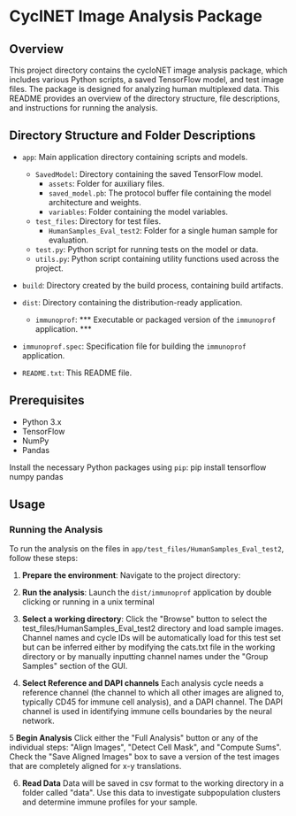 # CyclNET Image Analysis Package

## Overview

This project directory contains the cycloNET image analysis package, which includes various Python scripts, a saved TensorFlow model, and test image files. The package is designed for analyzing human multiplexed data. This README provides an overview of the directory structure, file descriptions, and instructions for running the analysis.

## Directory Structure and Folder Descriptions

- `app`: Main application directory containing scripts and models.
  - `SavedModel`: Directory containing the saved TensorFlow model.
    - `assets`: Folder for auxiliary files.
    - `saved_model.pb`: The protocol buffer file containing the model architecture and weights.
    - `variables`: Folder containing the model variables.
  - `test_files`: Directory for test files.
    - `HumanSamples_Eval_test2`: Folder for a single human sample for evaluation.
  - `test.py`: Python script for running tests on the model or data.
  - `utils.py`: Python script containing utility functions used across the project.

- `build`: Directory created by the build process, containing build artifacts.
- `dist`: Directory containing the distribution-ready application.
  - `immunoprof`: *** Executable or packaged version of the `immunoprof` application. ***
- `immunoprof.spec`: Specification file for building the `immunoprof` application.
- `README.txt`: This README file.

## Prerequisites
- Python 3.x
- TensorFlow
- NumPy
- Pandas

Install the necessary Python packages using `pip`:
pip install tensorflow numpy pandas

## Usage
### Running the Analysis

To run the analysis on the files in `app/test_files/HumanSamples_Eval_test2`, follow these steps:

1. **Prepare the environment**:
   Navigate to the project directory:

2. **Run the analysis**:
Launch the `dist/immunoprof` application by double clicking or running in a unix terminal

3. **Select a working directory**:
Click the "Browse" button to select the test_files/HumanSamples_Eval_test2 directory and load sample images. Channel names and cycle IDs will be automatically load for this test set but can be inferred either by modifying the cats.txt file in the working directory or by manually inputting channel names under the "Group Samples" section of the GUI.

4. **Select Reference and DAPI channels**
Each analysis cycle needs a reference channel (the channel to which all other images are aligned to, typically CD45 for immune cell analysis), and a DAPI channel. The DAPI channel is used in identifying immune cells boundaries by the neural network.

5 **Begin Analysis**
Click either the "Full Analysis" button or any of the individual steps: "Align Images", "Detect Cell Mask", and "Compute Sums". Check the "Save Aligned Images" box to save a version of the test images that are completely aligned for x-y translations.

6. **Read Data**
Data will be saved in csv format to the working directory in a folder called "data". Use this data to investigate subpopulation clusters and determine immune profiles for your sample.
